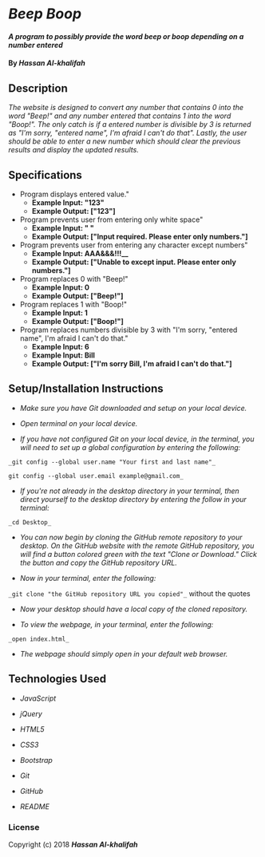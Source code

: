 # _Beep Boop_

#### _A program to possibly provide the word beep or boop depending on a number entered_

#### By _**Hassan Al-khalifah**_

## Description

_The website is designed to convert any number that contains 0 into the word "Beep!" and any number entered that contains 1 into the word "Boop!". The only catch is if a entered number is divisible by 3 is returned as "I'm sorry, "entered name", I'm afraid I can't do that". Lastly, the user should be able to enter a new number which should clear the previous results and display the updated results._

## Specifications

* Program displays entered value."
  * **Example Input: "123"**
  * **Example Output: ["123"]**
* Program prevents user from entering only white space"
  * **Example Input: " "**
  * **Example Output: ["Input required. Please enter only numbers."]**
* Program prevents user from entering any character except numbers"
  * **Example Input: AAA&&&!!!__**
  * **Example Output: ["Unable to except input. Please enter only numbers."]**
* Program replaces 0 with "Beep!"
  * **Example Input: 0**
  * **Example Output: ["Beep!"]**
* Program replaces 1 with "Boop!"
  * **Example Input: 1**
  * **Example Output: ["Boop!"]**
* Program replaces numbers divisible by 3 with "I'm sorry, "entered name", I'm afraid I can't do that."
  * **Example Input: 6**
  * **Example Input: Bill**
  * **Example Output: ["I'm sorry Bill, I'm afraid I can't do that."]**

## Setup/Installation Instructions

* _Make sure you have Git downloaded and setup on your local device._

* _Open terminal on your local device._

* _If you have not configured Git on your local device, in the terminal, you will need to set up a global configuration by entering the following:_

```
_git config --global user.name "Your first and last name"_

git config --global user.email example@gmail.com_
```
* _If you're not already in the desktop directory in your terminal, then direct yourself to the desktop directory by entering the follow in your terminal:_

`_cd Desktop_`

* _You can now begin by cloning the GitHub remote repository to your desktop. On the GitHub website with the remote GitHub repository, you will find a button colored green with the text "Clone or Download." Click the button and copy the GitHub repository URL._

* _Now in your terminal, enter the following:_

`_git clone "the GitHub repository URL you copied"_` without the quotes

* _Now your desktop should have a local copy of the cloned repository._

* _To view the webpage, in your terminal, enter the following:_

`_open index.html_`

* _The webpage should simply open in your default web browser._

## Technologies Used

* _JavaScript_

* _jQuery_

* _HTML5_

* _CSS3_

* _Bootstrap_

* _Git_

* _GitHub_

* _README_

### License

Copyright (c) 2018 **_Hassan Al-khalifah_**
